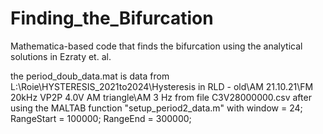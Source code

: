 # Finding_the_Bifurcation
Mathematica-based code that finds the bifurcation using the analytical solutions in Ezraty et. al.

the period_doub_data.mat is data from 
L:\Roie\HYSTERESIS_2021to2024\Hysteresis in RLD - old\AM 21.10.21\FM 20kHz VP2P 4.0V AM triangle\AM 3 Hz
from file C3V28000000.csv 
after using the MALTAB function "setup_period2_data.m" with 
window = 24;
RangeStart = 100000; 
RangeEnd = 300000; 
